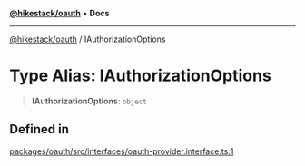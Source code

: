 [**@hikestack/oauth**](/official/reference/oauth/index.md) • **Docs**

***

[@hikestack/oauth](/official/reference/oauth/globals.md) / IAuthorizationOptions

# Type Alias: IAuthorizationOptions

> **IAuthorizationOptions**: `object`

## Defined in

[packages/oauth/src/interfaces/oauth-provider.interface.ts:1](https://github.com/hikestack/hike/blob/93c768ff8bda0e1d030b69f51dc73398023ff386/packages/oauth/src/interfaces/oauth-provider.interface.ts#L1)
